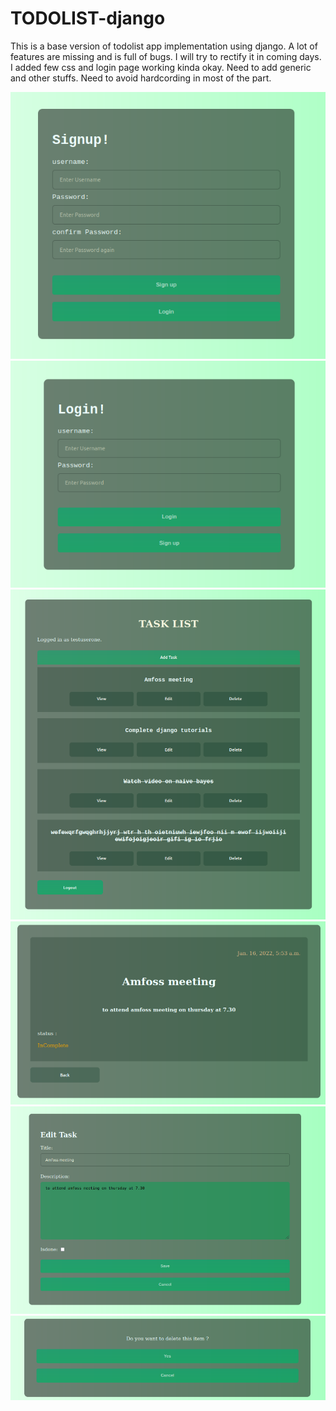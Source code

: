 # TODOLIST-django

This is a base version of todolist app implementation using django. A lot of features are missing and is full of bugs. I will try to rectify it in coming days. I added few css and login page working kinda okay. Need to add generic and other stuffs. Need to avoid hardcording in most of the part. 

<img src="./Screenshots/ss1.png">
<img src="./Screenshots/ss2.png">
<img src="./Screenshots/ss3.png">
<img src="./Screenshots/ss4.png">
<img src="./Screenshots/ss5.png">
<img src="./Screenshots/ss6.png">